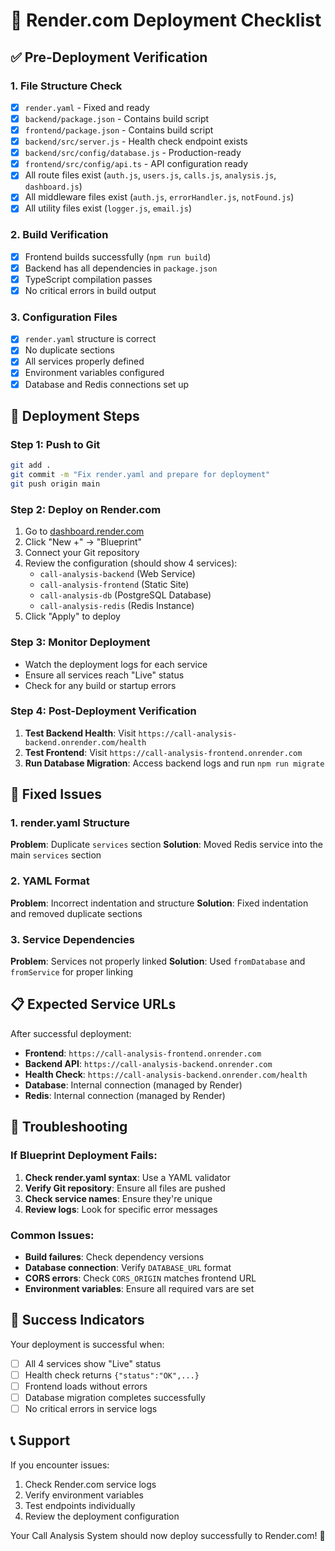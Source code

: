 # 🚀 Render.com Deployment Checklist

## ✅ Pre-Deployment Verification

### 1. File Structure Check
- [x] `render.yaml` - Fixed and ready
- [x] `backend/package.json` - Contains build script
- [x] `frontend/package.json` - Contains build script
- [x] `backend/src/server.js` - Health check endpoint exists
- [x] `backend/src/config/database.js` - Production-ready
- [x] `frontend/src/config/api.ts` - API configuration ready
- [x] All route files exist (`auth.js`, `users.js`, `calls.js`, `analysis.js`, `dashboard.js`)
- [x] All middleware files exist (`auth.js`, `errorHandler.js`, `notFound.js`)
- [x] All utility files exist (`logger.js`, `email.js`)

### 2. Build Verification
- [x] Frontend builds successfully (`npm run build`)
- [x] Backend has all dependencies in `package.json`
- [x] TypeScript compilation passes
- [x] No critical errors in build output

### 3. Configuration Files
- [x] `render.yaml` structure is correct
- [x] No duplicate sections
- [x] All services properly defined
- [x] Environment variables configured
- [x] Database and Redis connections set up

## 🎯 Deployment Steps

### Step 1: Push to Git
```bash
git add .
git commit -m "Fix render.yaml and prepare for deployment"
git push origin main
```

### Step 2: Deploy on Render.com
1. Go to [dashboard.render.com](https://dashboard.render.com)
2. Click "New +" → "Blueprint"
3. Connect your Git repository
4. Review the configuration (should show 4 services):
   - `call-analysis-backend` (Web Service)
   - `call-analysis-frontend` (Static Site)
   - `call-analysis-db` (PostgreSQL Database)
   - `call-analysis-redis` (Redis Instance)
5. Click "Apply" to deploy

### Step 3: Monitor Deployment
- Watch the deployment logs for each service
- Ensure all services reach "Live" status
- Check for any build or startup errors

### Step 4: Post-Deployment Verification
1. **Test Backend Health**: Visit `https://call-analysis-backend.onrender.com/health`
2. **Test Frontend**: Visit `https://call-analysis-frontend.onrender.com`
3. **Run Database Migration**: Access backend logs and run `npm run migrate`

## 🔧 Fixed Issues

### 1. render.yaml Structure
**Problem**: Duplicate `services` section
**Solution**: Moved Redis service into the main `services` section

### 2. YAML Format
**Problem**: Incorrect indentation and structure
**Solution**: Fixed indentation and removed duplicate sections

### 3. Service Dependencies
**Problem**: Services not properly linked
**Solution**: Used `fromDatabase` and `fromService` for proper linking

## 📋 Expected Service URLs

After successful deployment:
- **Frontend**: `https://call-analysis-frontend.onrender.com`
- **Backend API**: `https://call-analysis-backend.onrender.com`
- **Health Check**: `https://call-analysis-backend.onrender.com/health`
- **Database**: Internal connection (managed by Render)
- **Redis**: Internal connection (managed by Render)

## 🚨 Troubleshooting

### If Blueprint Deployment Fails:
1. **Check render.yaml syntax**: Use a YAML validator
2. **Verify Git repository**: Ensure all files are pushed
3. **Check service names**: Ensure they're unique
4. **Review logs**: Look for specific error messages

### Common Issues:
- **Build failures**: Check dependency versions
- **Database connection**: Verify `DATABASE_URL` format
- **CORS errors**: Check `CORS_ORIGIN` matches frontend URL
- **Environment variables**: Ensure all required vars are set

## 🎉 Success Indicators

Your deployment is successful when:
- [ ] All 4 services show "Live" status
- [ ] Health check returns `{"status":"OK",...}`
- [ ] Frontend loads without errors
- [ ] Database migration completes successfully
- [ ] No critical errors in service logs

## 📞 Support

If you encounter issues:
1. Check Render.com service logs
2. Verify environment variables
3. Test endpoints individually
4. Review the deployment configuration

Your Call Analysis System should now deploy successfully to Render.com! 🚀
